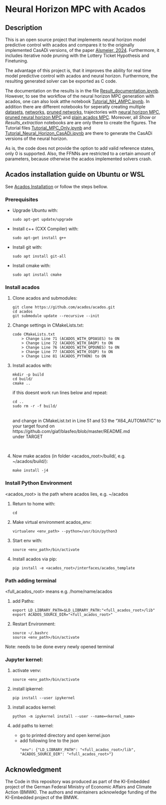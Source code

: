 # Neural Horizon MPC with Acados

## Description

This is an open source project that implements neural horizon model predictive control with acados and compares it to the originally implemented CasADi versions, of the paper [Alsmeier, 2024](https://ieeexplore.ieee.org/stamp/stamp.jsp?arnumber=10644452). Furthermore, it includes iterative node pruning with the Lottery Ticket Hypothesis and Finetuning. 

The advantage of this project is, that it improves the ability for real time model predictive control with acados and neural horizon. Furthermore, the resulting generated solver can be exported as C code.

The documentation on the results is in the file [Result_documentation.ipynb](Result_documentation.ipynb). However, to see the workflow of the neural horizon MPC generation with acados, one can also look atthe notebook [Tutorial_NH_AMPC.ipynb](Tutorial_NH_AMPC.ipynb). In addition there are different notebooks for seperatly creating multiple [datasets](Dataset_generation.ipynb), [networks](Network_generation.ipynb), [pruned networks](Pruned_Network_generation.ipynb), trajectories with [neural horizon MPC](Multi_NH.ipynb), [pruned neural horizon MPC](Multi_NH_prun.ipynb) and [plain acados MPC](Multi_AMPC.ipynb). Moreover, all *Show* or *Results_extraction* notebooks are are only there to create the figures. The Tutorial files [Tutorial_MPC_Only.ipynb](Tutorial_MPC_Only.ipynb) and [Tutorial_Neural_Horizon_CasADi.ipynb](Tutorial_Neural_Horizon_CasADi.ipynb) are there to generate the CasADi versions of the neural horizon. 

As is, the code does not provide the option to add valid reference states, only 0 is supported. Also, the FFNNs are restricted to a certain amount of parameters, because otherwise the acados implemented solvers crash. 


## Acados installation guide on Ubuntu or WSL

See  [Acados Installation](https://docs.acados.org/installation/index.html) or follow the steps bellow.

### Prerequisites

- Upgrade Ubuntu with:
    ```
    sudo apt-get update/upgrade
    ```

- Install c++ (CXX Compiler) with:
    ```
    sudo apt-get install g++
    ```

- Install git with:
    ```
    sudo apt install git-all
    ```

- Install cmake with:
    ```
    sudo apt install cmake
    ```


### Install acados

1. Clone acados and submodules:
    ```
    git clone https://github.com/acados/acados.git
    cd acados
    git submodule update --recursive --init
    ```


2. Change settings in CMakeLists.txt:
    ```
    code CMakeLists.txt
        > Change Line 71 (ACADOS_WITH_QPOASES) to ON
        > Change Line 72 (ACADOS_WITH_DAQP) to ON
        > Change Line 76 (ACADOS_WITH_QPDUNES) to ON
        > Change Line 77 (ACADOS_WITH_OSQP) to ON
        > Change Line 81 (ACADOS_PYTHON) to ON
    ```

3. Install acados with:
    ```
    mkdir -p build 
    cd build/ 
    cmake ..
    ```

    if this doesnt work run lines below and repeat: <br />
    ```
    cd ..
    sudo rm -r -f build/
    ```
    <br />
    and change in CMakeList.txt in Line 51 and 53 the “X64_AUTOMATIC” to your target found on <br />
    https://github.com/giaf/blasfeo/blob/master/README.md <br />
    under TARGET
<br />

4. Now make acados (in folder <acados_root>/build/, e.g. ~/acados/build/):
    ```
    make install -j4
    ```


### Install Python Environment

<acados_root> is the path where acados lies, e.g. ~/acados

1. Return to home with:
    ```
    cd
    ```

2. Make virtual environment acados_env:
    ```
    virtualenv <env_path> --python=/usr/bin/python3
    ```

3. Start env with:
    ```
    source <env_path>/bin/activate
    ```

4. Install acados via pip: 
    ```
    pip install -e <acados_root>/interfaces/acados_template
    ```


### Path adding terminal 

<full_acados_root> means e.g. /home/name/acados

1. add Paths:
    ```
    export LD_LIBRARY_PATH=$LD_LIBRARY_PATH:"<full_acados_root>/lib"
    export ACADOS_SOURCE_DIR="<full_acados_root>"
    ```

2. Restart Environment:
    ```
    source ~/.bashrc
    source <env_path>/bin/activate
    ```

Note: needs to be done every newly opened terminal


### Jupyter kernel:

1. activate venv:
    ```
    source <env_path>/bin/activate
    ```

2. install ipkernel:
    ```
    pip install --user ipykernel
    ```

3. install acados kernel:
    ```
    python -m ipykernel install --user --name=<kernel_name>
    ```

4. add paths to kernel:
    - go to printed directory and open kernel.json
    - add following line to the json
        ```
        "env": {"LD_LIBRARY_PATH": "<full_acados_root>/lib", "ACADOS_SOURCE_DIR": "<full_acados_root>"} 
        ```

## Acknowledgment
The Code in this repository was produced as part of the KI-Embedded project of the German Federal Ministry of Economic Affairs and Climate Action (BMWK).
The authors and maintainers acknowledge funding of the KI-Embedded project of the BMWK.

